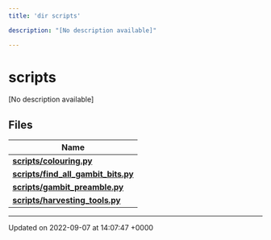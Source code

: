 ```yaml
---
title: 'dir scripts'

description: "[No description available]"

---
```


# scripts

[No description available]

## Files

| Name           |
| -------------- |
| **[scripts/colouring.py](/documentation/code/files/colouring_8py/#file-colouringpy)**  |
| **[scripts/find_all_gambit_bits.py](/documentation/code/files/find__all__gambit__bits_8py/#file-find-all-gambit-bitspy)**  |
| **[scripts/gambit_preamble.py](/documentation/code/files/gambit__preamble_8py/#file-gambit-preamblepy)**  |
| **[scripts/harvesting_tools.py](/documentation/code/files/harvesting__tools_8py/#file-harvesting-toolspy)**  |






-------------------------------

Updated on 2022-09-07 at 14:07:47 +0000
